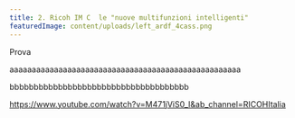 ```yaml
---
title: 2. Ricoh IM C  le "nuove multifunzioni intelligenti"
featuredImage: content/uploads/left_ardf_4cass.png
---
```

Prova

aaaaaaaaaaaaaaaaaaaaaaaaaaaaaaaaaaaaaaaaaaaaaaaaaaaa

bbbbbbbbbbbbbbbbbbbbbbbbbbbbbbbbbbbbb

https://www.youtube.com/watch?v=M471jViS0_I&ab_channel=RICOHItalia